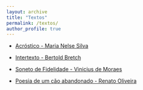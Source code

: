 ```yaml
---
layout: archive
title: "Textos"
permalink: /textos/
author_profile: true
---
```


* [Acróstico - Maria Nelse Silva](/textos/acrostico)

* [Intertexto - Bertold Bretch](/textos/intertexto)

* [Soneto de Fidelidade - Vinicius de Moraes](/textos/soneto_de_fidelidade)

* [Poesia de um cão abandonado - Renato Oliveira](/textos/poesia_de_um_cao_abandonado)